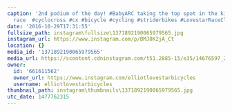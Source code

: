 ```yaml
---
caption: '2nd podium of the day! #BabyARC taking the top spot in the kids under 2yo
  race  #cyclocross #cx #bicycle #cycling #striderbikes #LovestarRaceClub'
date: '2016-10-29T17:31:55'
fullsize_path: instagram\fullsize\1371892190065979565.jpg
instagram_url: https://www.instagram.com/p/BMJ8K2jA_Ct
location: {}
media_id: '1371892190065979565'
media_url: https://scontent.cdninstagram.com/t51.2885-15/e35/14676597_205145579912458_4344605126393069568_n.jpg?ig_cache_key=MTM3MTg5MjE5MDA2NTk3OTU2NQ%3D%3D.2
owner:
  id: '661611562'
  owner_url: https://www.instagram.com/elliotlovestarbicycles
  username: elliotlovestarbicycles
thumbnail_path: instagram\thumbnails\1371892190065979565.jpg
utc_date: 1477762315
---
```

